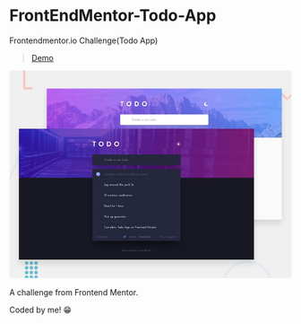 # FrontEndMentor-Todo-App
Frontendmentor.io Challenge(Todo App)

>[Demo](https://barzin144.github.io/FrontEndMentor-Todo-App/)

![Design preview for the Todo-App coding challenge](./design/desktop-preview.jpg)

A challenge from Frontend Mentor.

Coded by me! 😁

